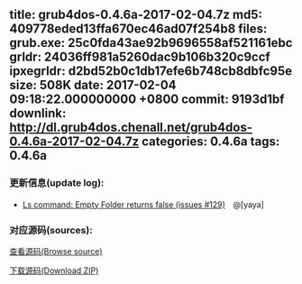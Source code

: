title: grub4dos-0.4.6a-2017-02-04.7z
md5: 409778eded13ffa670ec46ad07f254b8
files:
  grub.exe: 25c0fda43ae92b9696558af521161ebc
  grldr: 24036ff981a5260dac9b106b320c9ccf
  ipxegrldr: d2bd52b0c1db17efe6b748cb8dbfc95e
size: 508K
date: 2017-02-04 09:18:22.000000000 +0800
commit: 9193d1bf
downlink: http://dl.grub4dos.chenall.net/grub4dos-0.4.6a-2017-02-04.7z
categories: 0.4.6a
tags: 0.4.6a
---


### 更新信息(update log):
  * [﻿Ls command: Empty Folder returns false (issues #129)](https://github.com/chenall/grub4dos/commit/9193d1bf92afabe1f24646cb2a713d4562b1a51c)　@[yaya]

### 对应源码(sources):
  [查看源码(Browse source)](https://github.com/chenall/grub4dos/tree/9193d1bf92afabe1f24646cb2a713d4562b1a51c)

  [下载源码(Download ZIP)](https://github.com/chenall/grub4dos/archive/9193d1bf92afabe1f24646cb2a713d4562b1a51c.zip)
